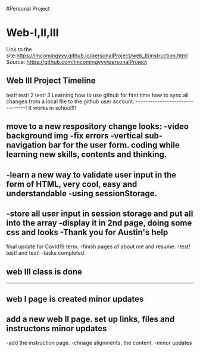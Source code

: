 #Personal Project
# Web-I,II,III
Link to the site:https://imcomingyyy.github.io/personalProject/web_II/instruction.html
Source: https://github.com/imcomingyyy/personalProject

Web III Project Timeline
--------------------------------

test!
test! 2
test! 3
Learning how to use github for first time
how to sync all changes from a local file to the github user account.
--------------------------------! It works in school!!!

move to a new respository 
change looks:
-video background img
-fix errors
-vertical sub-navigation bar for the user form.
coding while learning new skills, contents and thinking. 
-----------------------
-learn a new way to validate user input in the form of HTML, very cool, easy and understandable
-using sessionStorage. 
-----------------
-store all user input in session storage and put all into the array 
-display it in 2nd page, doing some css and looks
-Thank you for Austin's help
--------------------------------
final update for Covid19 term. 
-finish pages of about me and resume.
-test! test! and test!
-tasks completed 

web III class is done
--------------------
----------------------
web I page is created
minor updates
----------------
add a new web II page.
set up links, files and instructons 
minor updates 
--------------------------------
-add the instruction page.
-chnage alignments, the content. 
-minor updates

